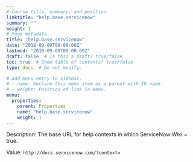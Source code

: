 ```yaml
---
# Course title, summary, and position.
linktitle: "help.base.servicenow"
summary: ""
weight: 1
# Page metadata.
title: "help.base.servicenow"
date: "2018-09-09T00:00:00Z"
lastmod: "2018-09-09T00:00:00Z"
draft: false  # Is this a draft? true/false
toc: true  # Show table of contents? true/false
type: docs  # Do not modify.

# Add menu entry to sidebar.
# - name: Declare this menu item as a parent with ID name.
# - weight: Position of link in menu.
menu:
  properties:
    parent: Properties
    name: "help.base.servicenow"
    weight: 1
---
```


Description: The base URL for help contexts in which ServiceNow Wiki = true.


Value: `http://docs.servicenow.com/?context=`